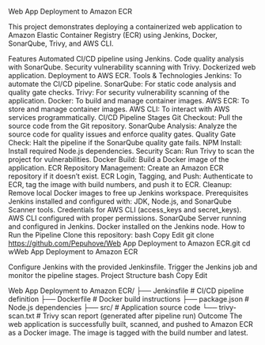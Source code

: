 Web App Deployment to Amazon ECR


This project demonstrates deploying a containerized web application to Amazon Elastic Container Registry (ECR) using Jenkins, Docker, SonarQube, Trivy, and AWS CLI.



Features
Automated CI/CD pipeline using Jenkins.
Code quality analysis with SonarQube.
Security vulnerability scanning with Trivy.
Dockerized web application.
Deployment to AWS ECR.
Tools & Technologies
Jenkins: To automate the CI/CD pipeline.
SonarQube: For static code analysis and quality gate checks.
Trivy: For security vulnerability scanning of the application.
Docker: To build and manage container images.
AWS ECR: To store and manage container images.
AWS CLI: To interact with AWS services programmatically.
CI/CD Pipeline Stages
Git Checkout:
Pull the source code from the Git repository.
SonarQube Analysis:
Analyze the source code for quality issues and enforce quality gates.
Quality Gate Check:
Halt the pipeline if the SonarQube quality gate fails.
NPM Install:
Install required Node.js dependencies.
Security Scan:
Run Trivy to scan the project for vulnerabilities.
Docker Build:
Build a Docker image of the application.
ECR Repository Management:
Create an Amazon ECR repository if it doesn’t exist.
ECR Login, Tagging, and Push:
Authenticate to ECR, tag the image with build numbers, and push it to ECR.
Cleanup:
Remove local Docker images to free up Jenkins workspace.
Prerequisites
Jenkins installed and configured with:
JDK, Node.js, and SonarQube Scanner tools.
Credentials for AWS CLI (access_keys and secret_keys).
AWS CLI configured with proper permissions.
SonarQube Server running and configured in Jenkins.
Docker installed on the Jenkins node.
How to Run the Pipeline
Clone this repository:
bash
Copy
Edit
git clone https://github.com/Pepuhove/Web App Deployment to Amazon ECR.git
cd wWeb App Deployment to Amazon ECR

Configure Jenkins with the provided Jenkinsfile.
Trigger the Jenkins job and monitor the pipeline stages.
Project Structure
bash
Copy
Edit


Web App Deployment to Amazon ECR/
├── Jenkinsfile         # CI/CD pipeline definition
├── Dockerfile          # Docker build instructions
├── package.json        # Node.js dependencies
├── src/                # Application source code
└── trivy-scan.txt      # Trivy scan report (generated after pipeline run)
Outcome
The web application is successfully built, scanned, and pushed to Amazon ECR as a Docker image. The image is tagged with the build number and latest.
